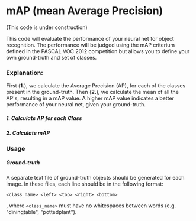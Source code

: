 # mAP (mean Average Precision)

(This code is under construction)

This code will evaluate the performance of your neural net for object recognition.
The performance will be judged using the mAP criterium defined in the PASCAL VOC 2012 competition but allows you to define your own ground-truth and set of classes.

### Explanation:
First (**1.**), we calculate the Average Precision (AP), for each of the classes present in the ground-truth. Then (**2.**), we calculate the mean of all the AP's, resulting in a mAP value. A higher mAP value indicates a better performance of your neural net, given your ground-truth.

##### 1. Calculate AP for each Class

##### 2. Calculate mAP

### Usage

##### Ground-truth

A separate text file of ground-truth objects should be generated for each image. In these files, each line should be in the following format:
```
<class_name> <left> <top> <right> <bottom>
```
, where `<class_name>` must have no whitespaces between words (e.g. "diningtable", "pottedplant").
